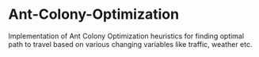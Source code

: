 # Ant-Colony-Optimization
Implementation of Ant Colony Optimization heuristics for finding optimal path to travel based on various changing variables like traffic, weather etc.
